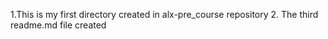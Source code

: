 1.This is my first directory created in alx-pre_course repository
2. The third readme.md file created